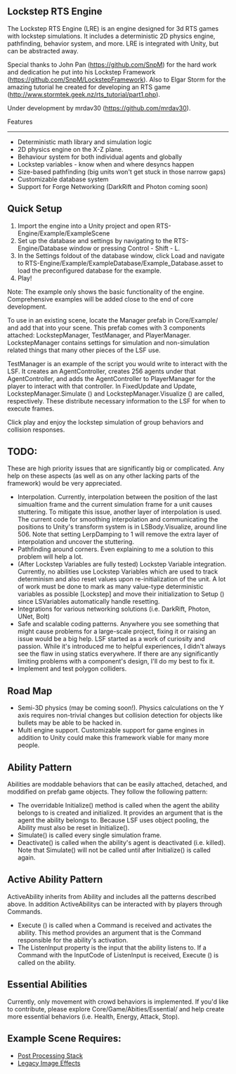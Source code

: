 Lockstep RTS Engine
------------------------
The Lockstep RTS Engine (LRE) is an engine designed for 3d RTS games with lockstep simulations. It includes a deterministic 2D physics engine, pathfinding, behavior system, and more. LRE is integrated with Unity, but can be abstracted away.

Special thanks to John Pan (https://github.com/SnpM) for the hard work and dedication he put into his Lockstep Framework (https://github.com/SnpM/LockstepFramework). Also to Elgar Storm for the amazing tutorial he created for developing an RTS game (http://www.stormtek.geek.nz/rts_tutorial/part1.php).

Under development by mrdav30 (https://github.com/mrdav30).

Features
__________
- Deterministic math library and simulation logic
- 2D physics engine on the X-Z plane.
- Behaviour system for both individual agents and globally
- Lockstep variables - know when and where desyncs happen
- Size-based pathfinding (big units won't get stuck in those narrow gaps)
- Customizable database system
- Support for Forge Networking (DarkRift and Photon coming soon)

Quick Setup
-----------
1. Import the engine into a Unity project and open RTS-Engine/Example/ExampleScene
2. Set up the database and settings by navigating to the RTS-Engine/Database window or pressing Control - Shift - L.
3. In the Settings foldout of the database window, click Load and navigate to RTS-Engine/Example/ExampleDatabase/Example_Database.asset to load the preconfigured database for the example.
4. Play!

Note: The example only shows the basic functionality of the engine. Comprehensive examples will be added close to the end of core development.

To use in an existing scene, locate the Manager prefab in Core/Example/ and add that into your scene. This prefab comes with 3 components attached: LockstepManager, TestManager, and PlayerManager. LockstepManager contains settings for simulation and non-simulation related things that many other pieces of the LSF use.

TestManager is an example of the script you would write to interact with the LSF. It creates an AgentController, creates 256 agents under that AgentController, and adds the AgentController to PlayerManager for the player to interact with that controller. In FixedUpdate and Update, LockstepManager.Simulate () and LockstepManager.Visualize () are called, respectively. These distribute necessary information to the LSF for when to execute frames.

Click play and enjoy the lockstep simulation of group behaviors and collision responses.

TODO:
-------
These are high priority issues that are significantly big or complicated. Any help on these aspects (as well as on any other lacking parts of the framework) would be very appreciated.
- Interpolation. Currently, interpolation between the position of the last simualtion frame and the current simulation frame for a unit causes stuttering. To mitigate this issue, another layer of interpolation is used. The current code for smoothing interpolation and communicating the positions to Unity's transform system is in LSBody.Visualize, around line 506. Note that setting LerpDamping to 1 will remove the extra layer of interpolation and uncover the stuttering.
- Pathfinding around corners. Even explaining to me a solution to this problem will help a lot.
- (After Lockstep Variables are fully tested) Lockstep Variable integration. Currently, no abilities use Lockstep Variables which are used to track determinism and also reset values upon re-initialization of the unit. A lot of work must be done to mark as many value-type deterministic variables as possible [Lockstep] and move their initialization to Setup () since LSVariables automatically handle resetting.
- Integrations for various networking solutions (i.e. DarkRift, Photon, UNet, Bolt)
- Safe and scalable coding patterns. Anywhere you see something that might cause problems for a large-scale project, fixing it or raising an issue would be a big help. LSF started as a work of curiosity and passion. While it's introduced me to helpful experiences, I didn't always see the flaw in using statics everywhere. If there are any significantly limiting problems with a component's design, I'll do my best to fix it.
- Implement and test polygon colliders.

Road Map
---------
- Semi-3D physics (may be coming soon!). Physics calculations on the Y axis requires non-trivial changes but collision detection for objects like bullets may be able to be hacked in.
- Multi engine support. Customizable support for game engines in addition to Unity could make this framework viable for many more people.

Ability Pattern
--------
Abilities are moddable behaviors that can be easily attached, detached, and moddified on prefab game objects. They follow the following pattern:

- The overridable Initialize() method is called when the agent the ability belongs to is created and initialized. It provides an argument that is the agent the ability belongs to. Because LSF uses object pooling, the Ability must also be reset in Initialize().
- Simulate() is called every single simulation frame.
- Deactivate() is called when the ability's agent is deactivated (i.e. killed). Note that Simulate() will not be called until after Initialize() is called again.

Active Ability Pattern
--------
ActiveAbility inherits from Ability and includes all the patterns described above. In addition ActiveAbilitys can be interacted with by players through Commands.

- Execute () is called when a Command is received and activates the ability. This method provides an argument that is the Command responsible for the ability's activation.
- The ListenInput property is the input that the ability listens to. If a Command with the InputCode of ListenInput is received, Execute () is called on the ability.

Essential Abilities
---------
Currently, only movement with crowd behaviors is implemented. If you'd like to contribute, please explore Core/Game/Abities/Essential/ and help create more essential behaviors (i.e. Health, Energy, Attack, Stop).

Example Scene Requires:
---------

- [Post Processing Stack](https://assetstore.unity.com/packages/essentials/post-processing-stack-83912)
- [Legacy Image Effects](https://assetstore.unity.com/packages/essentials/legacy-image-effects-83913)
